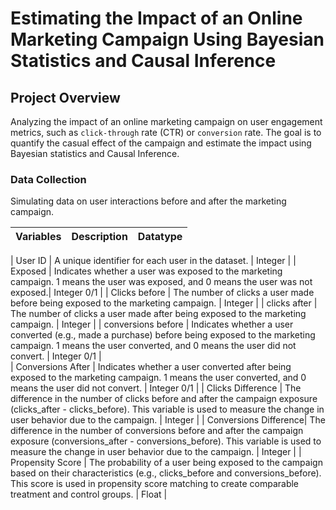 # Estimating the Impact of an Online Marketing Campaign Using Bayesian Statistics and Causal Inference


## Project Overview

Analyzing the impact of an online marketing campaign on user engagement metrics, such as `click-through` rate (CTR) or `conversion` rate. The goal is to quantify the casual effect of the campaign and estimate the impact using Bayesian statistics and Causal Inference.


### Data Collection

Simulating data on user interactions before and after the marketing campaign.

| Variables | Description | Datatype |
|-----------|-------------|----------|

| User ID   | A unique identifier for each user in the dataset. | Integer |
| Exposed | Indicates whether a user was exposed to the marketing campaign. 1 means the user was exposed, and 0 means the user was not exposed.| Integer 0/1 | 
| Clicks before | The number of clicks a user made before being exposed to the marketing campaign. | Integer |
| clicks after | The number of clicks a user made after being exposed to the marketing campaign. | Integer |
| conversions before | Indicates whether a user converted (e.g., made a purchase) before being exposed to the marketing campaign. 1 means the user converted, and 0 means the user did not convert. | Integer 0/1 |  
| Conversions After |  Indicates whether a user converted after being exposed to the marketing campaign. 1 means the user converted, and 0 means the user did not convert. | Integer 0/1 | 
| Clicks Difference | The difference in the number of clicks before and after the campaign exposure (clicks_after - clicks_before). This variable is used to measure the change in user behavior due to the campaign. | Integer |
| Conversions Difference|  The difference in the number of conversions before and after the campaign exposure (conversions_after - conversions_before). This variable is used to measure the change in user behavior due to the campaign. | Integer |
| Propensity Score | The probability of a user being exposed to the campaign based on their characteristics (e.g., clicks_before and conversions_before). This score is used in propensity score matching to create comparable treatment and control groups. | Float |
